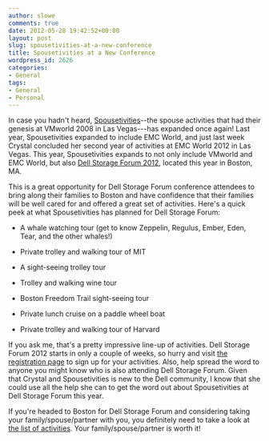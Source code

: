```yaml
---
author: slowe
comments: true
date: 2012-05-28 19:42:52+00:00
layout: post
slug: spousetivities-at-a-new-conference
title: Spousetivities at a New Conference
wordpress_id: 2626
categories:
- General
tags:
- General
- Personal
---
```


In case you hadn't heard, [Spousetivities](http://spousetivities.com/)--the spouse activities that had their genesis at VMworld 2008 in Las Vegas---has expanded once again! Last year, Spousetivities expanded to include EMC World, and just last week Crystal concluded her second year of activities at EMC World 2012 in Las Vegas. This year, Spousetivities expands to not only include VMworld and EMC World, but also [Dell Storage Forum 2012](http://www.dellstorageforum.com/), located this year in Boston, MA.

This is a great opportunity for Dell Storage Forum conference attendees to bring along their families to Boston and have confidence that their families will be well cared for and offered a great set of activities. Here's a quick peek at what Spousetivities has planned for Dell Storage Forum:

* A whale watching tour (get to know Zeppelin, Regulus, Ember, Eden, Tear, and the other whales!)

* Private trolley and walking tour of MIT

* A sight-seeing trolley tour

* Trolley and walking wine tour

* Boston Freedom Trail sight-seeing tour

* Private lunch cruise on a paddle wheel boat

* Private trolley and walking tour of Harvard

If you ask me, that's a pretty impressive line-up of activities. Dell Storage Forum 2012 starts in only a couple of weeks, so hurry and visit [the registration page](http://spousetivities-dsf2012.eventbrite.com/) to sign up for your activities. Also, help spread the word to anyone you might know who is also attending Dell Storage Forum. Given that Crystal and Spousetivities is new to the Dell community, I know that she could use all the help she can to get the word out about Spousetivities at Dell Storage Forum this year.

If you're headed to Boston for Dell Storage Forum and considering taking your family/spouse/partner with you, you definitely need to take a look at [the list of activities](http://spousetivities-dsf2012.eventbrite.com/). Your family/spouse/partner is worth it!
